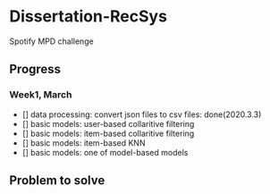 # Dissertation-RecSys
Spotify MPD challenge


## Progress
### Week1, March
- [] data processing: convert json files to csv files: done(2020.3.3)
- [] basic models: user-based collaritive filtering
- [] basic models: item-based collaritive filtering
- [] basic models: item-based KNN
- [] basic models: one of model-based models



## Problem to solve
